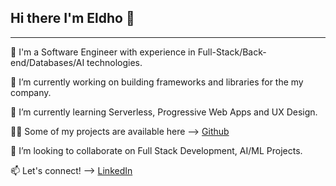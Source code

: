 ## Hi there I'm Eldho 👋 


______________________________________________________________________________________________________________________________________________________________________________


🏫 I'm a Software Engineer with experience in Full-Stack/Back-end/Databases/AI  technologies.

🔭 I’m currently working on building frameworks and libraries for the my company.

🌱 I’m currently learning Serverless, Progressive Web Apps and UX Design.

👨‍💻 Some of my projects are available here --> [Github](https://github.com/jvyeld?tab=repositories)

👯 I’m looking to collaborate on Full Stack Development, AI/ML Projects.

📫 Let's connect! --> [LinkedIn](https://www.linkedin.com/in/jvyeld/)






<!--
**jvyeld/jvyeld** is a ✨ _special_ ✨ repository because its `README.md` (this file) appears on your GitHub profile.

Here are some ideas to get you started:

- 🔭 I’m currently working on ...
- 🌱 I’m currently learning ...
- 👯 I’m looking to collaborate on ...
- 🤔 I’m looking for help with ...
- 💬 Ask me about ...
- 📫 How to reach me: ...
- 😄 Pronouns: ...
- ⚡ Fun fact: ...
-->
